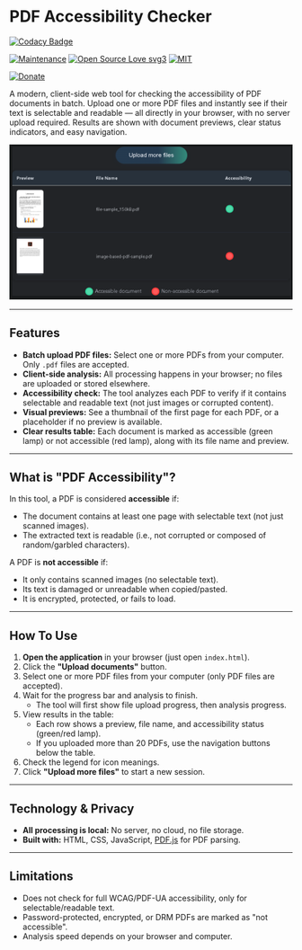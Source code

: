 # PDF Accessibility Checker

[![Codacy Badge](https://app.codacy.com/project/badge/Grade/6b90593f124e4b8a94e63cd32a61b93b)](https://app.codacy.com/gh/R0mb0/PDF_text_accessibility_tester/dashboard?utm_source=gh&utm_medium=referral&utm_content=&utm_campaign=Badge_grade)

[![Maintenance](https://img.shields.io/badge/Maintained%3F-yes-green.svg)](https://github.com/R0mb0/PDF_text_accessibility_tester)
[![Open Source Love svg3](https://badges.frapsoft.com/os/v3/open-source.svg?v=103)](https://github.com/R0mb0/PDF_text_accessibility_tester)
[![MIT](https://img.shields.io/badge/License-MIT-blue.svg)](https://opensource.org/license/mit)

[![Donate](https://img.shields.io/badge/PayPal-Donate%20to%20Author-blue.svg)](http://paypal.me/R0mb0)

A modern, client-side web tool for checking the accessibility of PDF documents in batch. Upload one or more PDF files and instantly see if their text is selectable and readable — all directly in your browser, with no server upload required. Results are shown with document previews, clear status indicators, and easy navigation.

<div align="center">

[![example](https://github.com/R0mb0/PDF_text_accessibility_tester/blob/main/ReadMe_Imgs/example.png)](https://github.com/R0mb0/PDF_text_accessibility_tester)

</div>

---

## Features

- **Batch upload PDF files:** Select one or more PDFs from your computer. Only `.pdf` files are accepted.
- **Client-side analysis:** All processing happens in your browser; no files are uploaded or stored elsewhere.
- **Accessibility check:** The tool analyzes each PDF to verify if it contains selectable and readable text (not just images or corrupted content).
- **Visual previews:** See a thumbnail of the first page for each PDF, or a placeholder if no preview is available.
- **Clear results table:** Each document is marked as accessible (green lamp) or not accessible (red lamp), along with its file name and preview.

---

## What is "PDF Accessibility"?

In this tool, a PDF is considered **accessible** if:
- The document contains at least one page with selectable text (not just scanned images).
- The extracted text is readable (i.e., not corrupted or composed of random/garbled characters).

A PDF is **not accessible** if:
- It only contains scanned images (no selectable text).
- Its text is damaged or unreadable when copied/pasted.
- It is encrypted, protected, or fails to load.

---

## How To Use

1. **Open the application** in your browser (just open `index.html`).
2. Click the **"Upload documents"** button.
3. Select one or more PDF files from your computer (only PDF files are accepted).
4. Wait for the progress bar and analysis to finish.  
   - The tool will first show file upload progress, then analysis progress.
5. View results in the table:
   - Each row shows a preview, file name, and accessibility status (green/red lamp).
   - If you uploaded more than 20 PDFs, use the navigation buttons below the table.
6. Check the legend for icon meanings.
7. Click **"Upload more files"** to start a new session.

---

## Technology & Privacy

- **All processing is local:** No server, no cloud, no file storage.
- **Built with:** HTML, CSS, JavaScript, [PDF.js](https://mozilla.github.io/pdf.js/) for PDF parsing.

---

## Limitations

- Does not check for full WCAG/PDF-UA accessibility, only for selectable/readable text.
- Password-protected, encrypted, or DRM PDFs are marked as "not accessible".
- Analysis speed depends on your browser and computer.

